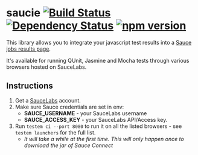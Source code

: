 saucie [![Build Status](https://travis-ci.org/johanneswuerbach/saucie.svg?branch=master)](https://travis-ci.org/johanneswuerbach/saucie) [![Dependency Status](https://david-dm.org/johanneswuerbach/saucie.svg)](https://david-dm.org/johanneswuerbach/saucie) [![npm version](https://badge.fury.io/js/saucie.svg)](http://badge.fury.io/js/saucie)
==========================

This library allows you to integrate your javascript test results into a [Sauce jobs results page](https://saucelabs.com/docs/javascript-unit-tests-integration).

It's available for running QUnit, Jasmine and Mocha tests through various browsers hosted on SauceLabs.


Instructions
------------

1. Get a [SauceLabs](https://saucelabs.com/) account.
2. Make sure Sauce credentials are set in env:
    * **SAUCE_USERNAME** - your SauceLabs username
    * **SAUCE_ACCESS_KEY** - your SauceLabs API/Access key.
3. Run `testem ci --port 8080` to run it on all the listed browsers - see `testem launchers` for the full list.
    * *It will take a while at the first time. This will only happen once to download the jar of Sauce Connect*

